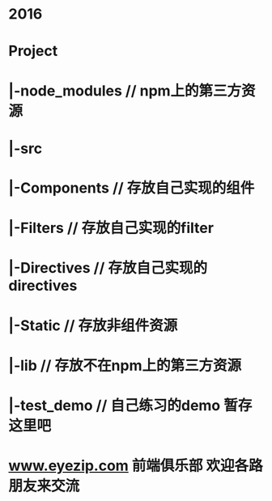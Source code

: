 # 2016 
# Project
#     |-node_modules      // npm上的第三方资源
#     |-src
#         |-Components    // 存放自己实现的组件
#         |-Filters       // 存放自己实现的filter
#         |-Directives    // 存放自己实现的directives
#         |-Static        // 存放非组件资源
#         |-lib           // 存放不在npm上的第三方资源
#         |-test_demo     // 自己练习的demo 暂存这里吧
#
#
#     www.eyezip.com 前端俱乐部 欢迎各路朋友来交流
